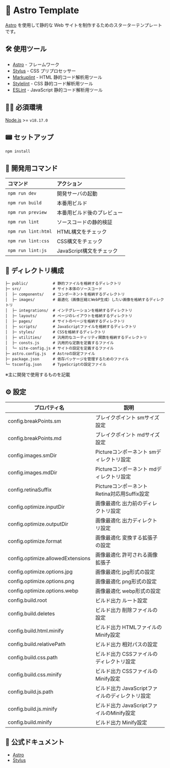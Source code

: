 # 🚀 Astro Template
[Astro](https://astro.build/) を使用して静的な Web サイトを制作するためのスターターテンプレートです。

## 🛠️ 使用ツール
- [Astro](https://astro.build/) - フレームワーク
- [Stylus](https://stylus-lang.com/) - CSS プリプロセッサー
- [Markuplint](https://markuplint.dev/) - HTML 静的コード解析用ツール
- [Stylelint](https://stylelint.io/) - CSS 静的コード解析用ツール
- [ESLint](https://eslint.org/) - JavaScript 静的コード解析用ツール

## 🧑‍🚀 必須環境
[Node.js](https://nodejs.jp/) >= `v18.17.0`  

## 📟 セットアップ
```
npm install
```

## 🤖 開発用コマンド

| コマンド               | アクション                            |
| :--------------------- | :------------------------------------ |
| `npm run dev`          | 開発サーバの起動                      |
| `npm run build`        | 本番用ビルド                          |
| `npm run preview`      | 本番用ビルド後のプレビュー            |
| `npm run lint`         | ソースコードの静的検証                |
| `npm run lint:html`    | HTML構文をチェック                    |
| `npm run lint:css`     | CSS構文をチェック                     |
| `npm run lint:js`      | JavaScript構文をチェック              |

## 📁 ディレクトリ構成

```
├─ public/           # 静的ファイルを格納するディレクトリ
├─ src/              # サイト本体のソースコード
│  ├─ components/    # コンポーネントを格納するディレクトリ
│  ├─ images/        # 最適化（画像圧縮とWebP生成）したい画像を格納するディレクトリ
│  ├─ integrations/  # インテグレーションを格納するディレクトリ
│  ├─ layouts/       # ページのレイアウトを格納するディレクトリ
│  ├─ pages/         # サイトのページを格納するディレクトリ
│  ├─ scripts/       # JavaScriptファイルを格納するディレクトリ
│  ├─ styles/        # CSSを格納するディレクトリ
│  ├─ utilities/     # 汎用的なユーティリティ関数を格納するディレクトリ
│  ├─ consts.js      # 汎用的な定数を定義するファイル
│  └─ site-config.js # サイトの設定を定義するファイル
├─ astro.config.js   # Astroの設定ファイル
├─ package.json      # 依存パッケージを管理するためのファイル
└─ tsconfig.json     # TypeScriptの設定ファイル
```
※主に開発で使用するものを記載

## ⚙️ 設定
| プロパティ名                      | 説明                                            |
| --------------------------------- | ----------------------------------------------- |
| config.breakPoints.sm             | ブレイクポイント smサイズ設定                   |
| config.breakPoints.md             | ブレイクポイント mdサイズ設定                   |
| config.images.smDir               | Pictureコンポーネント smディレクトリ設定        |
| config.images.mdDir               | Pictureコンポーネント mdディレクトリ設定        |
| config.retinaSuffix               | Pictureコンポーネント Retina対応用Suffix設定    |
| config.optimize.inputDir          | 画像最適化 出力前のディレクトリ設定             |
| config.optimize.outputDir         | 画像最適化 出力ディレクトリ設定                 |
| config.optimize.format            | 画像最適化 変換する拡張子の設定                 |
| config.optimize.allowedExtensions | 画像最適化 許可される画像拡張子                 |
| config.optimize.options.jpg       | 画像最適化 jpg形式の設定                        |
| config.optimize.options.png       | 画像最適化 png形式の設定                        |
| config.optimize.options.webp      | 画像最適化 webp形式の設定                       |
| config.build.root                 | ビルド出力 ルート設定                           |
| config.build.deletes              | ビルド出力 削除ファイルの設定                   |
| config.build.html.minify          | ビルド出力 HTMLファイルのMinify設定             |
| config.build.relativePath         | ビルド出力 相対パスの設定                       |
| config.build.css.path             | ビルド出力 CSSファイルのディレクトリ設定        |
| config.build.css.minify           | ビルド出力 CSSファイルのMinify設定              |
| config.build.js.path              | ビルド出力 JavaScriptファイルのディレクトリ設定 |
| config.build.js.minify            | ビルド出力 JavaScriptファイルのMinify設定       |
| config.build.minify               | ビルド出力 Minify設定                           |

## 👀 公式ドキュメント
- [Astro](https://docs.astro.build/ja/getting-started/)
- [Stylus](https://stylus-lang.com/docs/)